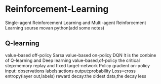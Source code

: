 # Reinforcement-Learning
Single-agent Reinforcement Learning and Multi-agent Reinforcement Learning
sourse movan python(add some notes)
## Q-learning
value-based
off-policy
Sarsa
value-based
on-policy
DQN
It is the conbine of Q-learning and Deep learning 
value-based,of-policy
the critical step:memory replay and fixed target-network
Policy gradient 
on-policy
input: observations  labels:actions   output:probability
Loss=cross entropy(layer out,labels)
reward decay:the oldest data,the decay less
